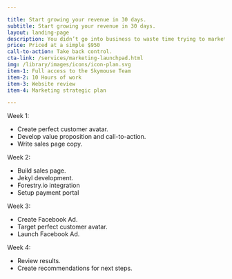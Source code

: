```yaml
---

title: Start growing your revenue in 30 days.
subtitle: Start growing your revenue in 30 days.
layout: landing-page
description: You didn’t go into business to waste time trying to market your product. You did it because you’re passionate about helping your customers solve a unique problem. 
price: Priced at a simple $950
call-to-action: Take back control.
cta-link: /services/marketing-launchpad.html
img: /library/images/icons/icon-plan.svg
item-1: Full access to the Skymouse Team
item-2: 10 Hours of work
item-3: Website review
item-4: Marketing strategic plan

---
```


Week 1:
- Create perfect customer avatar. 
- Develop value proposition and call-to-action.
- Write sales page copy. 

Week 2:
- Build sales page. 
- Jekyl development.
- Forestry.io integration
- Setup payment portal

Week 3: 
- Create Facebook Ad.
- Target perfect customer avatar.
- Launch Facebook Ad.

Week 4:
- Review results.
- Create recommendations for next steps. 
